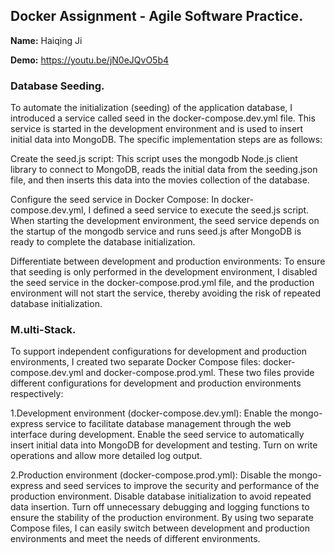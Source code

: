 ## Docker Assignment - Agile Software Practice.

__Name:__ Haiqing Ji

__Demo:__ https://youtu.be/jN0eJQvO5b4

### Database Seeding.

To automate the initialization (seeding) of the application database, I introduced a service called seed in the docker-compose.dev.yml file. This service is started in the development environment and is used to insert initial data into MongoDB. The specific implementation steps are as follows:

Create the seed.js script: This script uses the mongodb Node.js client library to connect to MongoDB, reads the initial data from the seeding.json file, and then inserts this data into the movies collection of the database.

Configure the seed service in Docker Compose: In docker-compose.dev.yml, I defined a seed service to execute the seed.js script. When starting the development environment, the seed service depends on the startup of the mongodb service and runs seed.js after MongoDB is ready to complete the database initialization.

Differentiate between development and production environments: To ensure that seeding is only performed in the development environment, I disabled the seed service in the docker-compose.prod.yml file, and the production environment will not start the service, thereby avoiding the risk of repeated database initialization.

### M.ulti-Stack.
To support independent configurations for development and production environments, I created two separate Docker Compose files: docker-compose.dev.yml and docker-compose.prod.yml. These two files provide different configurations for development and production environments respectively:

1.Development environment (docker-compose.dev.yml):
Enable the mongo-express service to facilitate database management through the web interface during development.
Enable the seed service to automatically insert initial data into MongoDB for development and testing.
Turn on write operations and allow more detailed log output.

2.Production environment (docker-compose.prod.yml):
Disable the mongo-express and seed services to improve the security and performance of the production environment.
Disable database initialization to avoid repeated data insertion.
Turn off unnecessary debugging and logging functions to ensure the stability of the production environment.
By using two separate Compose files, I can easily switch between development and production environments and meet the needs of different environments.
